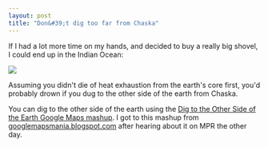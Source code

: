 ```yaml
---
layout: post
title: "Don&#39;t dig too far from Chaska"
---
```


<p>If I had a lot more time on my hands, and decided to buy a really big shovel, I could end up in the Indian Ocean:</p>
<p><img src="http://www.kindohm.com/nGallery/photos/11/1205.aspx"/></p>

<p>Assuming you didn't die of heat exhaustion from the earth's core first, you'd probably drown if you dug to the other side of the earth from Chaska.</p>

<p>You can dig to the other side of the earth using the <a target="_blank" href="http://grad.icmc.usp.br/~cipriani/bighole.php">Dig to the Other Side of the Earth Google Maps mashup</a>.  I got to this mashup from <a target="_blank" href="http://googlemapsmania.blogspot.com/">googlemapsmania.blogspot.com</a> after hearing about it on MPR the other day.</p>
 
